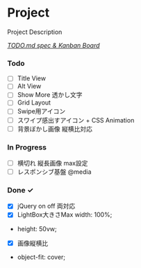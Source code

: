 # Project

Project Description

<em>[TODO.md spec & Kanban Board](https://bit.ly/3fCwKfM)</em>

### Todo

- [ ] Title View  
- [ ] Alt View  
- [ ] Show More 透かし文字  
- [ ] Grid Layout  
- [ ] Swipe用アイコン  
- [ ] スワイプ感出すアイコン + CSS Animation  
- [ ] 背景ぼかし画像 縦横比対応  

### In Progress

- [ ] 横切れ 縦長画像 max設定  
- [ ] レスポンシブ基盤 @media  

### Done ✓

- [x] jQuery  on off 両対応  
- [x] LightBox大きさMax width: 100%;  
- height: 50vw;  
- [x] 画像縦横比  
- object-fit: cover;  

